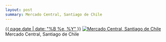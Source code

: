 ```yaml
---
layout: post
summary: Mercado Central, Santiago de Chile
---
```


<p>
  <time><a href="/108">{{ page.date | date: "%B %e, %Y" }}</a></time>
  <a href="/108"><img src="{{ site.assets_url }}/108-640.jpg" srcset="{{ site.assets_url }}/108-1280.jpg 1280w, {{ site.assets_url }}/108-960.jpg 960w, {{ site.assets_url }}/108-640.jpg 640w, {{ site.assets_url }}/108-320.jpg 320w" sizes="(min-width: 700px) 50vw, calc(100vw - 2rem)" alt="Mercado Central, Santiago de Chile" /></a>
  <span>Mercado Central, Santiago de Chile</span>
</p>
